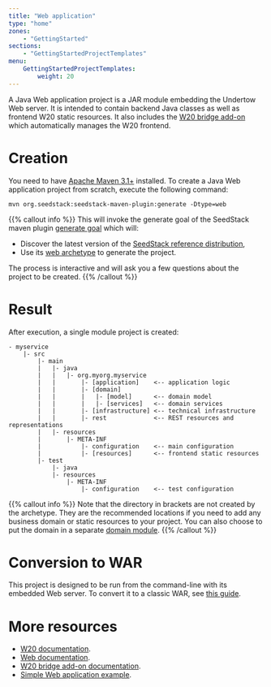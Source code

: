```yaml
---
title: "Web application"
type: "home"
zones:
    - "GettingStarted"
sections:
    - "GettingStartedProjectTemplates"
menu:
    GettingStartedProjectTemplates:
        weight: 20
---
```


A Java Web application project is a JAR module embedding the Undertow Web server. It is intended to contain backend
Java classes as well as frontend W20 static resources. It also includes the [W20 bridge add-on](/addons/w20-bridge) which
automatically manages the W20 frontend.<!--more-->

# Creation

You need to have [Apache Maven 3.1+](https://maven.apache.org/) installed. 
To create a Java Web application project from scratch, execute the following command:

```plain
mvn org.seedstack:seedstack-maven-plugin:generate -Dtype=web
```

{{% callout info %}}
This will invoke the generate goal of the SeedStack maven plugin [generate goal](/docs/seed/maven-plugin/generate/) which will:

* Discover the latest version of the [SeedStack reference distribution](/getting-started/distribution),
* Use its [web archetype](http://search.maven.org/#search%7Cga%7C1%7Cg%3A%22org.seedstack%22%20a%3A%22web-archetype%22) to generate the project.

The process is interactive and will ask you a few questions about the project to be created.
{{% /callout %}}

# Result
 
After execution, a single module project is created:

```plain
- myservice
    |- src
        |- main
        |   |- java
        |   |   |- org.myorg.myservice
        |   |       |- [application]    <-- application logic
        |   |       |- [domain]
        |   |       |   |- [model]      <-- domain model
        |   |       |   |- [services]   <-- domain services
        |   |       |- [infrastructure] <-- technical infrastructure
        |   |       |- rest             <-- REST resources and representations
        |   |- resources
        |       |- META-INF
        |           |- configuration    <-- main configuration
        |           |- [resources]      <-- frontend static resources
        |- test
            |- java
            |- resources
                |- META-INF
                    |- configuration    <-- test configuration
```

{{% callout info %}}
Note that the directory in brackets are not created by the archetype. They are the recommended locations if you need
to add any business domain or static resources to your project. You can also choose to put the domain in a separate [domain module](../domain).
{{% /callout %}}

# Conversion to WAR

This project is designed to be run from the command-line with its embedded Web server. To convert it to a classic WAR,
see [this guide](/guides/conversion-to-war).
        

# More resources

* [W20 documentation](/docs/w20).
* [Web documentation](/docs/seed/manual/web).
* [W20 bridge add-on documentation](/addons/w20-bridge).
* [Simple Web application example](https://github.com/seedstack/store-webapp-sample).
